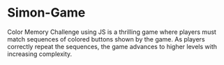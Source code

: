 # Simon-Game
Color Memory Challenge using JS is a thrilling game where players must match sequences of colored buttons shown by the game. As players correctly repeat the sequences, the game advances to higher levels with increasing complexity.
